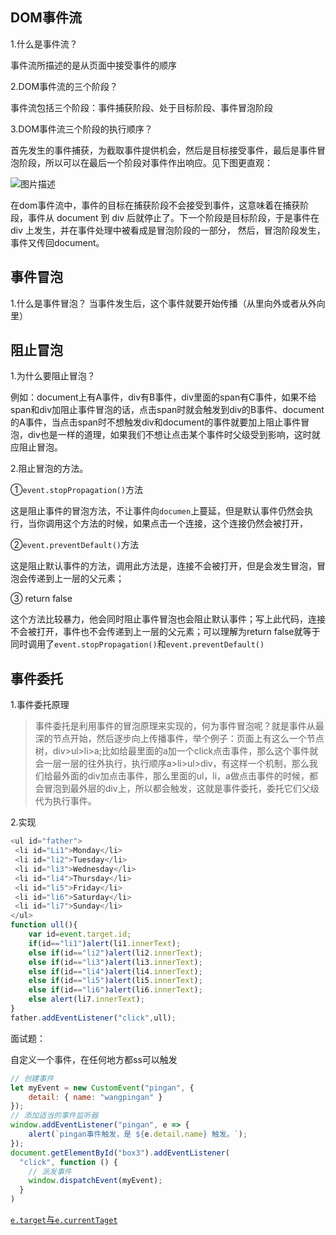 ## DOM事件流

1.什么是事件流？

事件流所描述的是从页面中接受事件的顺序

2.DOM事件流的三个阶段？

事件流包括三个阶段：事件捕获阶段、处于目标阶段、事件冒泡阶段

3.DOM事件流三个阶段的执行顺序？

首先发生的事件捕获，为截取事件提供机会，然后是目标接受事件，最后是事件冒泡阶段，所以可以在最后一个阶段对事件作出响应。见下图更直观：

![图片描述](https://segmentfault.com/img/bVbdX6K?w=902&h=378)

在dom事件流中，事件的目标在捕获阶段不会接受到事件，这意味着在捕获阶段，事件从 document 到 div 后就停止了。下一个阶段是目标阶段，于是事件在 div 上发生，并在事件处理中被看成是冒泡阶段的一部分， 然后，冒泡阶段发生，事件又传回document。 

## 事件冒泡

1.什么是事件冒泡？
当事件发生后，这个事件就要开始传播（从里向外或者从外向里）

## 阻止冒泡

1.为什么要阻止冒泡？

例如：document上有A事件，div有B事件，div里面的span有C事件，如果不给span和div加阻止事件冒泡的话，点击span时就会触发到div的B事件、document的A事件，当点击span时不想触发div和document的事件就要加上阻止事件冒泡，div也是一样的道理，如果我们不想让点击某个事件时父级受到影响，这时就应阻止冒泡。

2.阻止冒泡的方法。

①`event.stopPropagation()`方法 

这是阻止事件的冒泡方法，不让事件向`documen`上蔓延，但是默认事件仍然会执行，当你调用这个方法的时候，如果点击一个连接，这个连接仍然会被打开，

②`event.preventDefault()`方法

这是阻止默认事件的方法，调用此方法是，连接不会被打开，但是会发生冒泡，冒泡会传递到上一层的父元素；

③ return false

这个方法比较暴力，他会同时阻止事件冒泡也会阻止默认事件；写上此代码，连接不会被打开，事件也不会传递到上一层的父元素；可以理解为return false就等于同时调用了`event.stopPropagation()`和`event.preventDefault()`

## 事件委托

1.事件委托原理

> 事件委托是利用事件的冒泡原理来实现的，何为事件冒泡呢？就是事件从最深的节点开始，然后逐步向上传播事件，举个例子：页面上有这么一个节点树，div>ul>li>a;比如给最里面的a加一个click点击事件，那么这个事件就会一层一层的往外执行，执行顺序a>li>ul>div，有这样一个机制，那么我们给最外面的div加点击事件，那么里面的ul，li，a做点击事件的时候，都会冒泡到最外层的div上，所以都会触发，这就是事件委托，委托它们父级代为执行事件。

2.实现

```js
<ul id="father">
 <li id="Li1">Monday</li>
 <li id="li2">Tuesday</li>
 <li id="li3">Wednesday</li>
 <li id="li4">Thursday</li>
 <li id="li5">Friday</li>
 <li id="li6">Saturday</li>
 <li id="li7">Sunday</li>
</ul>
function ull(){
    var id=event.target.id;
    if(id=="li1")alert(li1.innerText);
    else if(id=="li2")alert(li2.innerText);
    else if(id=="li3")alert(li3.innerText);
    else if(id=="li4")alert(li4.innerText);
    else if(id=="li5")alert(li5.innerText);
    else if(id=="li6")alert(li6.innerText);
    else alert(li7.innerText);
}
father.addEventListener("click",ull);
```

面试题：

自定义一个事件，在任何地方都ss可以触发

```js
// 创建事件
let myEvent = new CustomEvent("pingan", {
	detail: { name: "wangpingan" }
});
// 添加适当的事件监听器
window.addEventListener("pingan", e => {
	alert(`pingan事件触发，是 ${e.detail.name} 触发。`);
});
document.getElementById("box3").addEventListener(
  "click", function () {
    // 派发事件
	window.dispatchEvent(myEvent);
  }
)
```

[`e.target`与`e.currentTaget`](https://www.jianshu.com/p/1dd668ccc97a)

